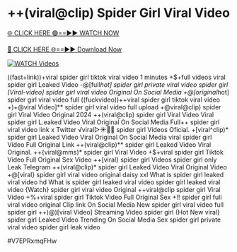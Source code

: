 # ++(viral@clip) Spider Girl Viral Video

[🌐 CLICK HERE 🟢==►► WATCH NOW](https://gitload.pages.dev/)

[🔴 CLICK HERE 🌐==►► Download Now](https://gitload.pages.dev/)

[![WATCH Videos](https://i.imgur.com/dJHk4Zq.gif)](https://gitload.pages.dev/)



























((fast+link))+viral spider girl tiktok viral video 1 minutes
+$+full videos viral spider girl Leaked Video -@[full*hot] spider girl private viral video spider girl [Viral-video] spider girl viral video Original On Social Media +@[original*hot] spider girl viral video full ((fuckvideo))++viral spider girl tiktok viral video +)+@viral Video]** spider girl viral video full upload +@viral@clip) spider girl Viral Video Original 2024 ++(viral@clip) spider girl Viral Video Viral spider girl L.eaked Video Viral Original On Social Media Full++ spider girl viral video link x Twitter
️√viral▷☀️👄💥 spider girl Videos Oficial.
+[viral^clip)* spider girl Leaked Video Viral Original On Social Media
viral spider girl Video Full Original Link
++(viral@clip)** spider girl Leaked Video Viral Original. ++{viral@mms)* spider girl Viral Video
+$+viral spider girl Tiktok Video Full Original Sex Video
++[viral} spider girl Videos spider girl only Leak Telegram ++(viral@clip)* spider girl Leaked Video Viral Original Video +@[viral} spider girl viral video original daisy xxl What is spider girl leaked viral video hd What is spider girl leaked viral video
spider girl leaked viral video
{Watch} spider girl viral video Original ++viral@clip spider girl Viral Video +%+viral spider girl Tiktok Video Full Original Sex +!! spider girl full viral video original Clip link On Social Media New spider girl viral video full spider girl ++)@)[viral Video] Streaming Video spider girl {Hot New viral} spider girl Leaked Video Trending On Social Media Sex spider girl private viral video spider girl leak video


#V7EPRxmqFHw
